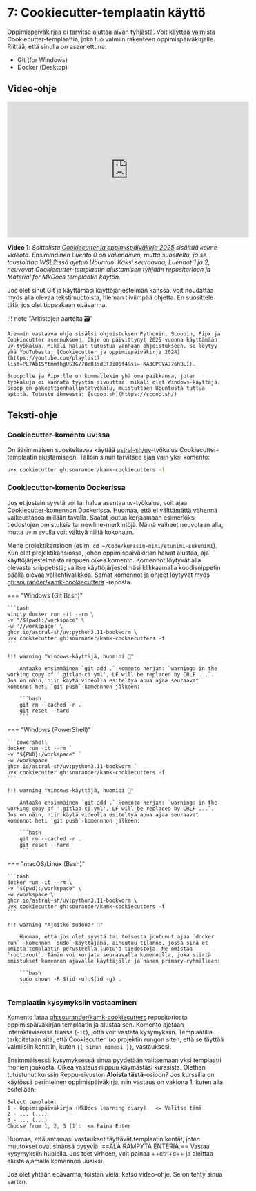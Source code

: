 # 7: Cookiecutter-templaatin käyttö

Oppimispäiväkirjaa ei tarvitse aluttaa aivan tyhjästä. Voit käyttää valmista Cookiecutter-templaattia, joka luo valmiin rakenteen oppimispäiväkirjalle. Riittää, että sinulla on asennettuna:

* Git (for Windows)
* Docker (Desktop)

## Video-ohje

<iframe width="560" height="315" src="https://www.youtube.com/embed/videoseries?si=EVdBeMUuqLscP-ZN&amp;list=PL7AbISYtmmfiS1sozsGkZ266EE0NeQeJh" title="YouTube video player" frameborder="0" allow="accelerometer; autoplay; clipboard-write; encrypted-media; gyroscope; picture-in-picture; web-share" referrerpolicy="strict-origin-when-cross-origin" allowfullscreen></iframe>

**Video 1**: *Soittolista [Cookiecutter ja oppimispäiväkirja 2025](https://youtube.com/playlist?list=PL7AbISYtmmfiS1sozsGkZ266EE0NeQeJh&si=oa5TdiXjHwauc9Cl) sisältää kolme videota. Ensimmäinen Luento 0 on valinnainen, mutta suositeltu, ja se taustoittaa WSL2:ssä ajetun Ubuntun. Kaksi seuraavaa, Luennot 1 ja 2, neuvovat Cookiecutter-templaatin alustamisen tyhjään repositorioon ja Material for MkDocs templaatin käytön.*

Jos olet sinut Git ja käyttämäsi käyttöjärjestelmän kanssa, voit noudattaa myös alla olevaa tekstimuotoista, hieman tiiviimpää ohjetta. En suosittele tätä, jos olet tippaakaan epävarma.

!!! note "Arkistojen aarteita 🗃️"

    Aiemmin vastaava ohje sisälsi ohjeistuksen Pythonin, Scoopin, Pipx ja Cookiecutter asennukseen. Ohje on päivittynyt 2025 vuonna käyttämään uv-työkalua. Mikäli haluat tutustua vanhaan ohjeistukseen, se löytyy yhä YouTubesta: [Cookiecutter ja oppimispäiväkirja 2024](https://youtube.com/playlist?list=PL7AbISYtmmfhgUS3G77OcR1sdETJiQ6f4&si=-KA3GPGVAJ76hBLI).

    Scoop:lle ja Pipx:lle on kummallekin yhä oma paikkansa, joten työkaluja ei kannata tyystin sivuuttaa, mikäli olet Windows-käyttäjä. Scoop on pakeettienhallintatyökalu, muistuttaen Ubuntusta tuttua apt:tä. Tutustu ihmeessä: [scoop.sh](https://scoop.sh/)

## Teksti-ohje

### Cookiecutter-komento uv:ssa

On äärimmäisen suositeltavaa käyttää [astral-sh/uv](https://docs.astral.sh/uv/)-työkalua Cookiecutter-templaatin alustamiseen. Tällöin sinun tarvitsee ajaa vain yksi komento:

```bash
uvx cookiecutter gh:sourander/kamk-cookiecutters -f
```

### Cookiecutter-komento Dockerissa

Jos et jostain syystä voi tai halua asentaa `uv`-työkalua, voit ajaa Cookiecutter-komennon Dockerissa. Huomaa, että ei välttämättä vähennä vaikeustasoa millään tavalla. Saatat joutua korjaamaan esimerkiksi tiedostojen omistuksia tai newline-merkintöjä. Nämä vaiheet neuvotaan alla, mutta `uv`:n avulla voit välttyä niiltä kokonaan.

Mene projektikansioon (esim. `cd ~/Code/kurssin-nimi/etunimi-sukunimi`). Kun olet projektikansiossa, johon oppimispäiväkirjan haluat alustaa, aja käyttöjärjestelmästä riippuen oikea komento. Komennot löytyvät alla olevasta snippetistä; valitse käyttöjärjestelmäsi klikkaamalla koodisnippetin päällä olevaa välilehtivalikkoa. Samat komennot ja ohjeet löytyvät myös [gh:sourander/kamk-cookiecutters](https://github.com/sourander/kamk-cookiecutters) -reposta.

=== "Windows (Git Bash)"

    ```bash
    winpty docker run -it --rm \
    -v "/$(pwd):/workspace" \
    -w '//workspace' \
    ghcr.io/astral-sh/uv:python3.11-bookworm \
    uvx cookiecutter gh:sourander/kamk-cookiecutters -f
    ```

    !!! warning "Windows-käyttäjä, huomioi 🚨"

        Antaako ensimmäinen `git add .`-komento herjan: `warning: in the working copy of '.gitlab-ci.yml', LF will be replaced by CRLF ...`. Jos on näin, niin käytä videolla esiteltyä apua ajaa seuraavat komennot heti `git push`-komennnon jälkeen:

        ```bash
        git rm --cached -r .
        git reset --hard
        ```

=== "Windows (PowerShell)"

    ```powershell
    docker run -it --rm `
    -v "${PWD}:/workspace" `
    -w /workspace `
    ghcr.io/astral-sh/uv:python3.11-bookworm `
    uvx cookiecutter gh:sourander/kamk-cookiecutters -f
    ```

    !!! warning "Windows-käyttäjä, huomioi 🚨"

        Antaako ensimmäinen `git add .`-komento herjan: `warning: in the working copy of '.gitlab-ci.yml', LF will be replaced by CRLF ...`. Jos on näin, niin käytä videolla esiteltyä apua ajaa seuraavat komennot heti `git push`-komennnon jälkeen:

        ```bash
        git rm --cached -r .
        git reset --hard
        ```

=== "macOS/Linux (Bash)"

    ```bash
    docker run -it --rm \
    -v "$(pwd):/workspace" \
    -w /workspace \
    ghcr.io/astral-sh/uv:python3.11-bookworm \
    uvx cookiecutter gh:sourander/kamk-cookiecutters -f
    ```

    !!! warning "Ajoitko sudona? 🚨"

        Huomaa, että jos olet syystä tai toisesta joutunut ajaa `docker run` -komennon `sudo`-käyttäjänä, aiheutuu tilanne, jossa sinä et omista templaatin perusteella luotuja tiedostoja. Ne omistaa `root:root`. Tämän voi korjata seuraavalla komennolla, joka siirtä omistukset komennon ajavalle käyttäjälle ja hänen primary-ryhmälleen:

        ```bash
        sudo chown -R $(id -u):$(id -g) .
        ```

### Templaatin kysymyksiin vastaaminen

Komento lataa [gh:sourander/kamk-cookiecutters](https://github.com/sourander/kamk-cookiecutters) repositoriosta oppimispäiväkirjan templaatin ja alustaa sen. Komento ajetaan interaktiivisessa tilassa (`-it`), jotta voit vastata kysymyksiin. Templaatilla tarkoitetaan sitä, että Cookiecutter luo projektin rungon siten, että se täyttää valmiisiin kenttiin, kuten `{{ sinun_nimesi }}`, vastauksesi.

Ensimmäisessä kysymyksessä sinua pyydetään valitsemaan yksi templaatti monien joukosta. Oikea vastaus riippuu käymästäsi kurssista. Olethan tutustunut kurssin Reppu-sivuston **Aloista tästä**-osioon? Jos kurssilla on käytössä perinteinen oppimispäiväkirja, niin vastaus on vakiona 1, kuten alla esitellään:

```plaintext
Select template:
1 - Oppimispäiväkirja (MkDocs learning diary)   <= Valitse tämä
2 - ... (...)
3 - ... (...)
Choose from 1, 2, 3 [1]:  <= Paina Enter
```
Huomaa, että antamasi vastaukset täyttävät templaatin kentät, joten muutokset ovat sinänsä pysyviä. ==ÄLÄ RÄMPYTÄ ENTERIÄ.== Vastaa kysymyksiin huolella. Jos teet virheen, voit painaa ++ctrl+c++ ja aloittaa alusta ajamalla komennon uusiksi.

Jos olet yhtään epävarma, toistan vielä: katso video-ohje. Se on tehty sinua varten.

